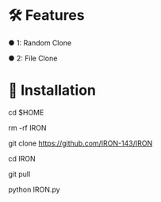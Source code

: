 # 🛠️ Features
● 1: Random Clone

● 2: File Clone

# 🚀 Installation

cd $HOME


rm -rf IRON

git clone https://github.com/IRON-143/IRON

cd IRON

git pull 

python IRON.py
